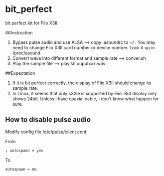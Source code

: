 # bit_perfect
bit perfect kit for Fiio X3II

##Instruction
1. Bypass pulse audio and use ALSA --> copy .asoundrc to ~/ . You may need to change Fiio X3II card number or device number. 
Look it up in /proc/asound
2. Convert wave into different format and sample rate --> conver.sh
3. Play the sample file --> play.sh ouputxxx.wav

##Expectation
1. If it is bit perfect correctly, the display of Fiio X3II should change its sample rate.
2. In Linux, it seems that only s32le is supported by Fiio. But display only shows 24bit. Unless I have coaxial cable, I don't know what happen for sure.

## How to disable pulse audio
Modify config file /etc/pulse/client.conf

From

```bash
; autospawn = yes
```

To

```bash
autospawn = no
```
